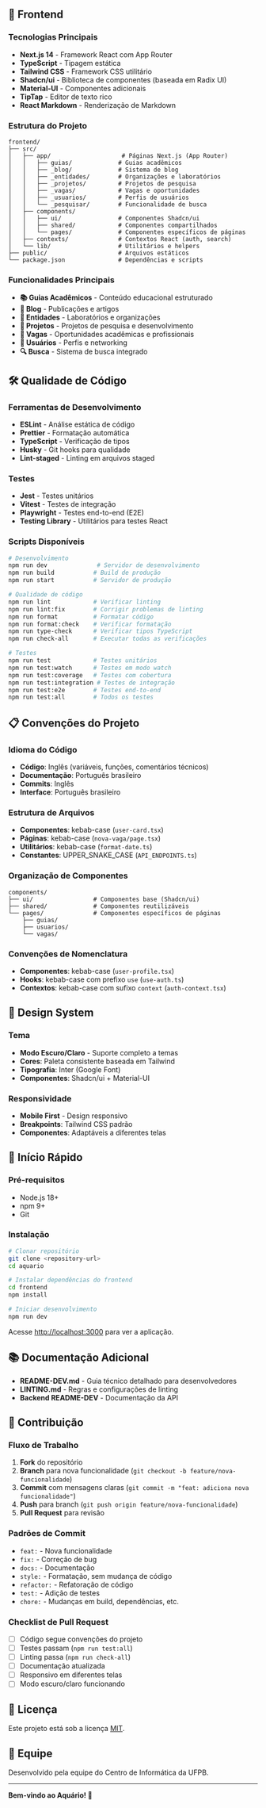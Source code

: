 ## 🎨 Frontend

### Tecnologias Principais

- **Next.js 14** - Framework React com App Router
- **TypeScript** - Tipagem estática
- **Tailwind CSS** - Framework CSS utilitário
- **Shadcn/ui** - Biblioteca de componentes (baseada em Radix UI)
- **Material-UI** - Componentes adicionais
- **TipTap** - Editor de texto rico
- **React Markdown** - Renderização de Markdown

### Estrutura do Projeto

```
frontend/
├── src/
│   ├── app/                    # Páginas Next.js (App Router)
│   │   ├── guias/             # Guias acadêmicos
│   │   ├── _blog/             # Sistema de blog
│   │   ├── _entidades/        # Organizações e laboratórios
│   │   ├── _projetos/         # Projetos de pesquisa
│   │   ├── _vagas/            # Vagas e oportunidades
│   │   ├── _usuarios/         # Perfis de usuários
│   │   └── _pesquisar/        # Funcionalidade de busca
│   ├── components/
│   │   ├── ui/                # Componentes Shadcn/ui
│   │   ├── shared/            # Componentes compartilhados
│   │   └── pages/             # Componentes específicos de páginas
│   ├── contexts/              # Contextos React (auth, search)
│   └── lib/                   # Utilitários e helpers
├── public/                    # Arquivos estáticos
└── package.json               # Dependências e scripts
```

### Funcionalidades Principais

- **📚 Guias Acadêmicos** - Conteúdo educacional estruturado
- **📝 Blog** - Publicações e artigos
- **🏢 Entidades** - Laboratórios e organizações
- **🔬 Projetos** - Projetos de pesquisa e desenvolvimento
- **💼 Vagas** - Oportunidades acadêmicas e profissionais
- **👥 Usuários** - Perfis e networking
- **🔍 Busca** - Sistema de busca integrado

## 🛠️ Qualidade de Código

### Ferramentas de Desenvolvimento

- **ESLint** - Análise estática de código
- **Prettier** - Formatação automática
- **TypeScript** - Verificação de tipos
- **Husky** - Git hooks para qualidade
- **Lint-staged** - Linting em arquivos staged

### Testes

- **Jest** - Testes unitários
- **Vitest** - Testes de integração
- **Playwright** - Testes end-to-end (E2E)
- **Testing Library** - Utilitários para testes React

### Scripts Disponíveis

```bash
# Desenvolvimento
npm run dev              # Servidor de desenvolvimento
npm run build           # Build de produção
npm run start           # Servidor de produção

# Qualidade de código
npm run lint            # Verificar linting
npm run lint:fix        # Corrigir problemas de linting
npm run format          # Formatar código
npm run format:check    # Verificar formatação
npm run type-check      # Verificar tipos TypeScript
npm run check-all       # Executar todas as verificações

# Testes
npm run test            # Testes unitários
npm run test:watch      # Testes em modo watch
npm run test:coverage   # Testes com cobertura
npm run test:integration # Testes de integração
npm run test:e2e        # Testes end-to-end
npm run test:all        # Todos os testes
```

## 📋 Convenções do Projeto

### Idioma do Código

- **Código**: Inglês (variáveis, funções, comentários técnicos)
- **Documentação**: Português brasileiro
- **Commits**: Inglês
- **Interface**: Português brasileiro

### Estrutura de Arquivos

- **Componentes**: kebab-case (`user-card.tsx`)
- **Páginas**: kebab-case (`nova-vaga/page.tsx`)
- **Utilitários**: kebab-case (`format-date.ts`)
- **Constantes**: UPPER_SNAKE_CASE (`API_ENDPOINTS.ts`)

### Organização de Componentes

```
components/
├── ui/                 # Componentes base (Shadcn/ui)
├── shared/             # Componentes reutilizáveis
└── pages/              # Componentes específicos de páginas
    ├── guias/
    ├── usuarios/
    └── vagas/
```

### Convenções de Nomenclatura

- **Componentes**: kebab-case (`user-profile.tsx`)
- **Hooks**: kebab-case com prefixo `use` (`use-auth.ts`)
- **Contextos**: kebab-case com sufixo `context` (`auth-context.tsx`)

## 🎨 Design System

### Tema

- **Modo Escuro/Claro** - Suporte completo a temas
- **Cores**: Paleta consistente baseada em Tailwind
- **Tipografia**: Inter (Google Font)
- **Componentes**: Shadcn/ui + Material-UI

### Responsividade

- **Mobile First** - Design responsivo
- **Breakpoints**: Tailwind CSS padrão
- **Componentes**: Adaptáveis a diferentes telas

## 🚀 Início Rápido

### Pré-requisitos

- Node.js 18+
- npm 9+
- Git

### Instalação

```bash
# Clonar repositório
git clone <repository-url>
cd aquario

# Instalar dependências do frontend
cd frontend
npm install

# Iniciar desenvolvimento
npm run dev
```

Acesse [http://localhost:3000](http://localhost:3000) para ver a aplicação.

## 📚 Documentação Adicional

- **README-DEV.md** - Guia técnico detalhado para desenvolvedores
- **LINTING.md** - Regras e configurações de linting
- **Backend README-DEV** - Documentação da API

## 🤝 Contribuição

### Fluxo de Trabalho

1. **Fork** do repositório
2. **Branch** para nova funcionalidade (`git checkout -b feature/nova-funcionalidade`)
3. **Commit** com mensagens claras (`git commit -m "feat: adiciona nova funcionalidade"`)
4. **Push** para branch (`git push origin feature/nova-funcionalidade`)
5. **Pull Request** para revisão

### Padrões de Commit

- `feat:` - Nova funcionalidade
- `fix:` - Correção de bug
- `docs:` - Documentação
- `style:` - Formatação, sem mudança de código
- `refactor:` - Refatoração de código
- `test:` - Adição de testes
- `chore:` - Mudanças em build, dependências, etc.

### Checklist de Pull Request

- [ ] Código segue convenções do projeto
- [ ] Testes passam (`npm run test:all`)
- [ ] Linting passa (`npm run check-all`)
- [ ] Documentação atualizada
- [ ] Responsivo em diferentes telas
- [ ] Modo escuro/claro funcionando

## 📄 Licença

Este projeto está sob a licença [MIT](LICENSE).

## 👥 Equipe

Desenvolvido pela equipe do Centro de Informática da UFPB.

---

**Bem-vindo ao Aquário! 🌊**
